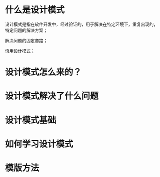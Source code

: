 # 什么是设计模式
设计模式是指在软件开发中，经过验证的，用于解决在特定环境下，重复出现的，特定问题的解决方案；

解决问题的固定套路；

慎用设计模式；


# 设计模式怎么来的？

# 设计模式解决了什么问题


# 设计模式基础

# 如何学习设计模式

# 模版方法
